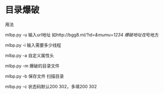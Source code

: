 # 目录爆破

用法

mlbp.py -u 输入url地址 如http://bgg8.ml/?id=*&mumu=1234 爆破地址在*号地方

mlbp.py -i 输入需要多少线程

mlbp.py -a 自定义属性头

mlbp.py -m 爆破的目录文件

mlbp.py -b 保存文件 扫描目录

mlbp.py -c 状态码默认200 302，多填200 302
